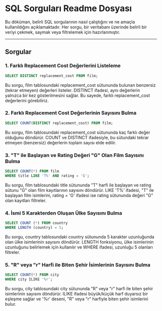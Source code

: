 # SQL Sorguları Readme Dosyası

Bu döküman, belirli SQL sorgularının nasıl çalıştığını ve ne amaçla kullanıldığını açıklamaktadır. Her sorgu, bir veritabanı üzerinde belirli bir veriyi çekmek, saymak veya filtrelemek için hazırlanmıştır. 

---

## Sorgular

### 1. Farklı Replacement Cost Değerlerini Listeleme

```sql
SELECT DISTINCT replacement_cost FROM film;
```
Bu sorgu, film tablosundaki replacement_cost sütununda bulunan benzersiz (tekrar etmeyen) değerleri listeler. DISTINCT ifadesi, aynı değerlerin yalnızca bir kez gösterilmesini sağlar. Bu sayede, farklı replacement_cost değerlerini görebiliriz.

### 2. Farklı Replacement Cost Değerlerinin Sayısını Bulma
```sql
SELECT COUNT(DISTINCT replacement_cost) FROM film;
```
Bu sorgu, film tablosundaki replacement_cost sütununda kaç farklı değer olduğunu döndürür. COUNT ve DISTINCT ifadesiyle, bu sütundaki tekrar etmeyen (benzersiz) değerlerin toplam sayısı elde edilir.

### 3. "T" ile Başlayan ve Rating Değeri "G" Olan Film Sayısını Bulma
```sql
SELECT COUNT(*) FROM film 
WHERE title LIKE 'T%' AND rating = 'G';
```
Bu sorgu, film tablosundaki title sütununda "T" harfi ile başlayan ve rating sütunu "G" olan film kayıtlarının sayısını döndürür. LIKE 'T%' ifadesi, "T" ile başlayan film isimlerini, rating = 'G' ifadesi ise rating sütununda değeri "G" olan kayıtları filtreler.

### 4. İsmi 5 Karakterden Oluşan Ülke Sayısını Bulma
```sql
SELECT COUNT (*) FROM country
WHERE LENGTH (country) = 5;
```
Bu sorgu, country tablosundaki country sütununda 5 karakter uzunluğunda olan ülke isimlerinin sayısını döndürür. LENGTH fonksiyonu, ülke isimlerinin uzunluğunu belirlemek için kullanılır ve WHERE ifadesi, uzunluğu 5 olanları filtreler.

### 5. "R" veya "r" Harfi ile Biten Şehir İsimlerinin Sayısını Bulma
```sql
SELECT COUNT(*) FROM city
WHERE city ILIKE '%r';
```
Bu sorgu, city tablosundaki city sütununda "R" veya "r" harfi ile biten şehir isimlerinin sayısını döndürür. ILIKE ifadesi büyük/küçük harf duyarsız bir eşleşme sağlar ve '%r' deseni, "R" veya "r" harfiyle biten şehir isimlerini bulur.

